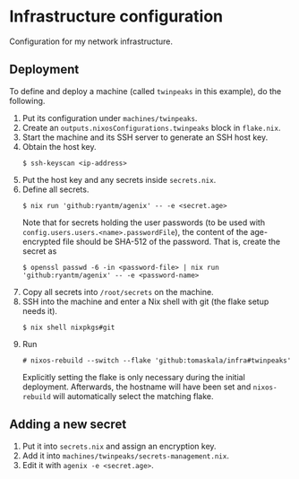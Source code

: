 # Infrastructure configuration

Configuration for my network infrastructure.

## Deployment

To define and deploy a machine (called `twinpeaks` in this example), do the 
following.

1. Put its configuration under `machines/twinpeaks`.
2. Create an `outputs.nixosConfigurations.twinpeaks` block in `flake.nix`.
3. Start the machine and its SSH server to generate an SSH host key.
4. Obtain the host key.
   ```
   $ ssh-keyscan <ip-address>
   ```
5. Put the host key and any secrets inside `secrets.nix`.
6. Define all secrets.
   ```
   $ nix run 'github:ryantm/agenix' -- -e <secret.age>
   ```
   Note that for secrets holding the user passwords (to be used with
   `config.users.users.<name>.passwordFile`), the content of the age-encrypted
   file should be SHA-512 of the password. That is, create the secret as
   ```
   $ openssl passwd -6 -in <password-file> | nix run 'github:ryantm/agenix' -- -e <password-name>
   ```
7. Copy all secrets into `/root/secrets` on the machine.
8. SSH into the machine and enter a Nix shell with git (the flake setup needs 
   it).
   ```
   $ nix shell nixpkgs#git
   ```
9. Run
   ```
   # nixos-rebuild --switch --flake 'github:tomaskala/infra#twinpeaks'
   ```
   Explicitly setting the flake is only necessary during the initial 
   deployment. Afterwards, the hostname will have been set and `nixos-rebuild` 
   will automatically select the matching flake.

## Adding a new secret

1. Put it into `secrets.nix` and assign an encryption key.
2. Add it into `machines/twinpeaks/secrets-management.nix`.
3. Edit it with `agenix -e <secret.age>`.
